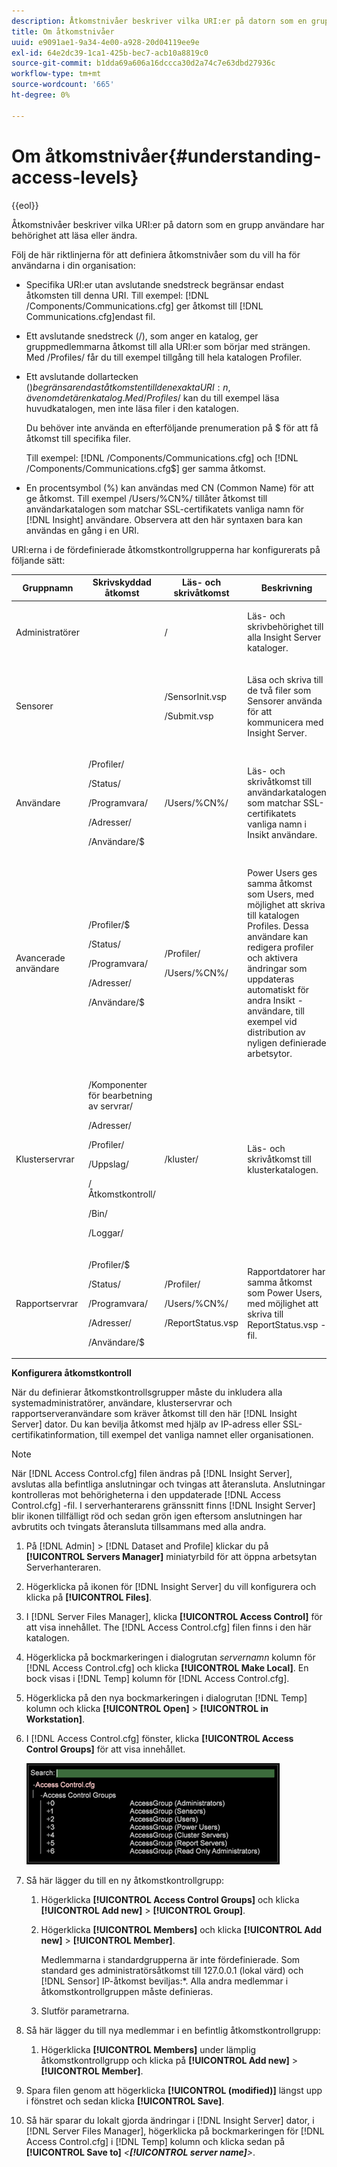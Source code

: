 ```yaml
---
description: Åtkomstnivåer beskriver vilka URI:er på datorn som en grupp användare har behörighet att läsa eller ändra.
title: Om åtkomstnivåer
uuid: e9091ae1-9a34-4e00-a928-20d04119ee9e
exl-id: 64e2dc39-1ca1-425b-bec7-acb10a8819c0
source-git-commit: b1dda69a606a16dccca30d2a74c7e63dbd27936c
workflow-type: tm+mt
source-wordcount: '665'
ht-degree: 0%

---
```


# Om åtkomstnivåer{#understanding-access-levels}

{{eol}}

Åtkomstnivåer beskriver vilka URI:er på datorn som en grupp användare har behörighet att läsa eller ändra.

Följ de här riktlinjerna för att definiera åtkomstnivåer som du vill ha för användarna i din organisation:

* Specifika URI:er utan avslutande snedstreck begränsar endast åtkomsten till denna URI. Till exempel: [!DNL /Components/Communications.cfg] ger åtkomst till [!DNL Communications.cfg]endast fil.

* Ett avslutande snedstreck (/), som anger en katalog, ger gruppmedlemmarna åtkomst till alla URI:er som börjar med strängen. Med /Profiles/ får du till exempel tillgång till hela katalogen Profiler.
* Ett avslutande dollartecken ($) begränsar endast åtkomsten till den exakta URI:n, även om det är en katalog. Med /Profiles/$ kan du till exempel läsa huvudkatalogen, men inte läsa filer i den katalogen.

   Du behöver inte använda en efterföljande prenumeration på $ för att få åtkomst till specifika filer.

   Till exempel: [!DNL /Components/Communications.cfg] och [!DNL /Components/Communications.cfg$] ger samma åtkomst.

* En procentsymbol (%) kan användas med CN (Common Name) för att ge åtkomst. Till exempel /Users/%CN%/ tillåter åtkomst till användarkatalogen som matchar SSL-certifikatets vanliga namn för [!DNL Insight] användare. Observera att den här syntaxen bara kan användas en gång i en URI.

URI:erna i de fördefinierade åtkomstkontrollgrupperna har konfigurerats på följande sätt:

<table id="table_8E6FDD741BF24E2DAD96A2919FAE6C7F"> 
 <thead> 
  <tr> 
   <th colname="col1" class="entry"> Gruppnamn </th> 
   <th colname="col2" class="entry"> Skrivskyddad åtkomst </th> 
   <th colname="col3" class="entry"> Läs- och skrivåtkomst </th> 
   <th colname="col4" class="entry"> Beskrivning </th> 
  </tr> 
 </thead>
 <tbody> 
  <tr> 
   <td colname="col1"> <p>Administratörer </p> </td> 
   <td colname="col2"> </td> 
   <td colname="col3"> <p>/ </p> </td> 
   <td colname="col4"> <p>Läs- och skrivbehörighet till alla <span class="keyword"> Insight Server</span> kataloger. </p> </td> 
  </tr> 
  <tr> 
   <td colname="col1"> <p>Sensorer </p> </td> 
   <td colname="col2"> </td> 
   <td colname="col3"> <p>/SensorInit.vsp </p> <p>/Submit.vsp </p> </td> 
   <td colname="col4"> <p>Läsa och skriva till de två filer som <span class="wintitle"> Sensorer</span> använda för att kommunicera med <span class="keyword"> Insight Server</span>. </p> </td> 
  </tr> 
  <tr> 
   <td colname="col1"> <p>Användare </p> </td> 
   <td colname="col2"> <p>/Profiler/ </p> <p>/Status/ </p> <p>/Programvara/ </p> <p>/Adresser/ </p> <p>/Användare/$ </p> </td> 
   <td colname="col3"> /Users/%CN%/ </td> 
   <td colname="col4"> <p>Läs- och skrivåtkomst till användarkatalogen som matchar SSL-certifikatets vanliga namn i <span class="keyword"> Insikt</span> användare. </p> </td> 
  </tr> 
  <tr> 
   <td colname="col1"> <p>Avancerade användare </p> </td> 
   <td colname="col2"> <p>/Profiler/$ </p> <p>/Status/ </p> <p>/Programvara/ </p> <p>/Adresser/ </p> <p>/Användare/$ </p> </td> 
   <td colname="col3"> <p>/Profiler/ </p> <p>/Users/%CN%/ </p> </td> 
   <td colname="col4"> <p>Power Users ges samma åtkomst som Users, med möjlighet att skriva till katalogen Profiles. Dessa användare kan redigera profiler och aktivera ändringar som uppdateras automatiskt för andra <span class="keyword"> Insikt</span> -användare, till exempel vid distribution av nyligen definierade arbetsytor. </p> </td> 
  </tr> 
  <tr> 
   <td colname="col1"> <p>Klusterservrar </p> </td> 
   <td colname="col2"> <p>/Komponenter för bearbetning av servrar/ </p> <p>/Adresser/ </p> <p>/Profiler/ </p> <p>/Uppslag/ </p> <p>/Åtkomstkontroll/ </p> <p>/Bin/ </p> <p>/Loggar/ </p> </td> 
   <td colname="col3"> <p>/kluster/ </p> </td> 
   <td colname="col4"> <p>Läs- och skrivåtkomst till klusterkatalogen. </p> </td> 
  </tr> 
  <tr> 
   <td colname="col1"> <p>Rapportservrar </p> </td> 
   <td colname="col2"> <p>/Profiler/$ </p> <p>/Status/ </p> <p>/Programvara/ </p> <p>/Adresser/ </p> <p>/Användare/$ </p> </td> 
   <td colname="col3"> <p>/Profiler/ </p> <p>/Users/%CN%/ </p> <p>/ReportStatus.vsp </p> </td> 
   <td colname="col4"> <p>Rapportdatorer har samma åtkomst som Power Users, med möjlighet att skriva till <span class="filepath"> ReportStatus.vsp</span> -fil. </p> </td> 
  </tr> 
 </tbody> 
</table>

**Konfigurera åtkomstkontroll**

När du definierar åtkomstkontrollsgrupper måste du inkludera alla systemadministratörer, användare, klusterservrar och rapportserveranvändare som kräver åtkomst till den här [!DNL Insight Server] dator. Du kan bevilja åtkomst med hjälp av IP-adress eller SSL-certifikatinformation, till exempel det vanliga namnet eller organisationen.

>[!NOTE]
>
>När [!DNL Access Control.cfg] filen ändras på [!DNL Insight Server], avslutas alla befintliga anslutningar och tvingas att återansluta. Anslutningar kontrolleras mot behörigheterna i den uppdaterade [!DNL Access Control.cfg] -fil. I serverhanterarens gränssnitt finns [!DNL Insight Server] blir ikonen tillfälligt röd och sedan grön igen eftersom anslutningen har avbrutits och tvingats återansluta tillsammans med alla andra.

1. På [!DNL Admin] > [!DNL Dataset and Profile] klickar du på **[!UICONTROL Servers Manager]** miniatyrbild för att öppna arbetsytan Serverhanteraren.

1. Högerklicka på ikonen för [!DNL Insight Server] du vill konfigurera och klicka på **[!UICONTROL Files]**.

1. I [!DNL Server Files Manager], klicka **[!UICONTROL Access Control]** för att visa innehållet. The [!DNL Access Control.cfg] filen finns i den här katalogen.

1. Högerklicka på bockmarkeringen i dialogrutan *servernamn* kolumn för [!DNL Access Control.cfg] och klicka **[!UICONTROL Make Local]**. En bock visas i [!DNL Temp] kolumn för [!DNL Access Control.cfg].

1. Högerklicka på den nya bockmarkeringen i dialogrutan [!DNL Temp] kolumn och klicka **[!UICONTROL Open]** > **[!UICONTROL in Workstation]**.

1. I [!DNL Access Control.cfg] fönster, klicka **[!UICONTROL Access Control Groups]** för att visa innehållet.

   ![](assets/access_ctrl_cfg.png)

1. Så här lägger du till en ny åtkomstkontrollgrupp:

   1. Högerklicka **[!UICONTROL Access Control Groups]** och klicka **[!UICONTROL Add new]** > **[!UICONTROL Group]**.

   1. Högerklicka **[!UICONTROL Members]** och klicka **[!UICONTROL Add new]** > **[!UICONTROL Member]**.

      Medlemmarna i standardgrupperna är inte fördefinierade. Som standard ges administratörsåtkomst till 127.0.0.1 (lokal värd) och [!DNL Sensor] IP-åtkomst beviljas:&#42;. Alla andra medlemmar i åtkomstkontrollgruppen måste definieras.

   1. Slutför parametrarna.

1. Så här lägger du till nya medlemmar i en befintlig åtkomstkontrollgrupp:

   1. Högerklicka **[!UICONTROL Members]** under lämplig åtkomstkontrollgrupp och klicka på **[!UICONTROL Add new]** > **[!UICONTROL Member]**.

1. Spara filen genom att högerklicka **[!UICONTROL (modified)]** längst upp i fönstret och sedan klicka **[!UICONTROL Save]**.

1. Så här sparar du lokalt gjorda ändringar i [!DNL Insight Server] dator, i [!DNL Server Files Manager], högerklicka på bockmarkeringen för [!DNL Access Control.cfg] i [!DNL Temp] kolumn och klicka sedan på **[!UICONTROL Save to]** *&lt;**[!UICONTROL server name]**>*.
